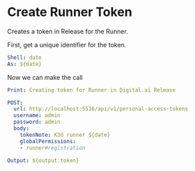 # Create Runner Token

Creates a token in Release for the Runner.

First, get a unique identifier for the token.

```yaml instacli
Shell: date
As: ${date}
```

Now we can make the call

```yaml instacli
Print: Creating token for Runner in Digital.ai Release

POST:
  url: http://localhost:5516/api/v1/personal-access-tokens
  username: admin
  password: admin
  body:
    tokenNote: K3d runner ${date}
    globalPermissions: 
    - runner#registration

Output: ${output.token}
```